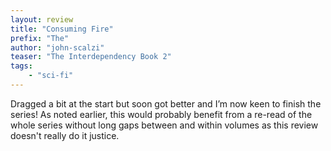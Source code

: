 ```yaml
---
layout: review
title: "Consuming Fire"
prefix: "The"
author: "john-scalzi"
teaser: "The Interdependency Book 2"
tags:
    - "sci-fi"
---
```

Dragged a bit at the start but soon got better and I’m now keen to finish the series! As noted earlier, this would probably benefit from a re-read of the whole series 
without long gaps between and within volumes as this review doesn't really do it justice.